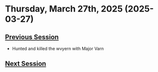 # Thursday, March 27th, 2025 (2025-03-27)

## [Previous Session](./2025-03-20.md)

- Hunted and killed the wvyern with Major Varn

## [Next Session](./2025-xx-xx)
